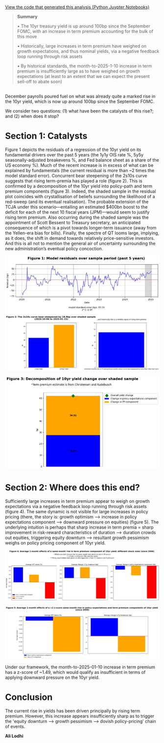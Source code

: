 [View the code that generated this analysis (Python Juypter Notebooks)](https://github.com/ALILODHI-cloud/UVAmacro.github.io/blob/main/post_2/analysis.ipynb)

> **Summary**
> 
> • The 10yr treasury yield is up around 100bp since the September FOMC, with an increase in term premium accounting for the bulk of this move
> 
> • Historically, large increases in term premium have weighed on growth expectations, and thus nominal yields, via a negative feedback loop running through risk assets
> 
> • By historical standards, the month-to-2025-1-10 increase in term premium is insufficiently large as to have weighed on growth expectations (at least to an extent that we can expect the present sell-off to abate soon)

\
December payrolls poured fuel on what was already quite a marked rise in the 10yr yield, which is now up around 100bp since the September FOMC. 

We consider two questions: (1) what have been the catalysts of this rise?; and (2) when does it stop? 

# Section 1: Catalysts 

Figure 1 depicts the residuals of a regression of the 10yr yield on its fundamental drivers over the past 5 years (the 1y1y OIS rate %, 5y5y seasonally-adjusted breakevens %, and Fed balance sheet as a share of the US economy %). Much of the recent increase is in excess of what can be explained by fundamentals (the current residual is more than ~2 times the model standard error). Concurrent bear steepening of the 2s10s curve suggests that rising term-premia has played a role (figure 2). This is confirmed by a decomposition of the 10yr yield into policy-path and term premium components (figure 3). Indeed, the shaded sample in the residual plot coincides with crystallisation of beliefs surrounding the likelihood of a red-sweep (and its eventual realisation). The probable extension of the TCJA under this scenario—entailing an estimated $400bn boost to the deficit for each of the next 10 fiscal years (JPM)—would seem to justify rising term premium. Also occurring during the shaded sample was the appointment of Scott Bessent to Treasury secretary, an anticipated consequence of which is a pivot towards longer-term issuance (away from the Yellen-era bias for bills). Finally, the spectre of QT looms large, implying, as it does, the shift in demand towards relatively price-sensitive investors. And this is all not to mention the general air of uncertainty surrounding the new administration’s eventual policy concoction. 

![Alt_text](figures/figure_1.jpg)
![Alt_text](figures/figure_2.jpg)


![Alt_text](figures/figure_3.jpg)


# Section 2: Where does this end?

Sufficiently large increases in term premium appear to weigh on growth expectations via a negative feedback loop running through risk assets (figure 4). The same dynamic is not visible for large increases in policy pricing (there, the story is: growth optimism --> increase in policy expectations component --> downward pressure on equities) (figure 5). The underlying intuition is perhaps that sharp increase in term premia = sharp improvement in risk-reward characteristics of duration --> duration crowds out equities, triggering equity downturn --> resultant growth pessimism weighs on policy pricing component of 10yr yield. 

![Alt_text](figures/figure_4.jpg)

![Alt_text](figures/figure_5.jpg)

Under our framework, the month-to-2025-01-10 increase in term premium has a z-score of ~1.49, which would qualify as insufficient in terms of applying downward pressure on the 10yr yield. 

# Conclusion

The current rise in yields has been driven principally by rising term premium. However, this increase appears insufficiently sharp as to trigger the 'equity downturn --> growth pessimism --> dovish policy-pricing' chain of events.  


**Ali Lodhi**
